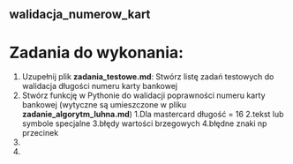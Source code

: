## walidacja_numerow_kart
# Zadania do wykonania:

1. Uzupełnij plik **zadania_testowe.md**: Stwórz listę zadań testowych do walidacja długości numeru karty bankowej
2. Stwórz funkcję w Pythonie do walidacji poprawności numeru karty bankowej (wytyczne są umieszczone w pliku **zadanie_algorytm_luhna.md**)
1.Dla mastercard długość = 16
2.tekst lub symbole specjalne
3.błędy wartości brzegowych
4.błędne znaki np przecinek
5.
6.


